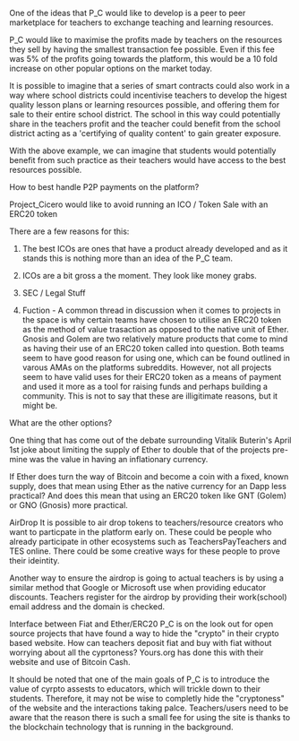 One of the ideas that P_C would like to develop is a peer to peer marketplace for teachers to exchange teaching and learning resources.

P_C would like to maximise the profits made by teachers on the resources they sell by having the smallest transaction fee possible. Even if this fee was 5% of the profits going towards the platform, this would be a 10 fold increase on other popular options on the market today. 

It is possible to imagine that a series of smart contracts could also work in a way where school districts could incentivise teachers to develop the higest quality lesson plans or learning resources possible, and offering them for sale to their entire school district. The school in this way could potentially share in the teachers profit and the teacher could benefit from the school district acting as a 'certifying of quality content' to gain greater exposure.

With the above example, we can imagine that students would potentially benefit from such practice as their teachers would have access to the best resources possible. 


How to best handle P2P payments on the platform?

Project_Cicero would like to avoid running an ICO / Token Sale with an ERC20 token

There are a few reasons for this:

1. The best ICOs are ones that have a product already developed and as it stands this is nothing more than an idea of the P_C team.

2. ICOs are a bit gross a the moment. They look like money grabs. 

3. SEC / Legal Stuff 

4. Fuction - A common thread in discussion when it comes to projects in the space is why certain teams have chosen to utilise an ERC20 token as the method of value trasaction as opposed to the native unit of Ether. Gnosis and Golem are two relatively mature products that come to mind as having their use of an ERC20 token called into question. Both teams seem to have good reason for using one, which can be found outlined in varous AMAs on the platforms subreddits. However, not all projects seem to have valid uses for their ERC20 token as a means of payment and used it more as a tool for raising funds and perhaps building a community. This is not to say that these are illigitimate reasons, but it might be.


What are the other options?

One thing that has come out of the debate surrounding Vitalik Buterin's April 1st joke about limiting the supply of Ether to double that of the projects pre-mine was the value in having an inflationary currency. 

If Ether does turn the way of Bitcoin and become a coin with a fixed, known supply, does that mean using Ether as the native currency for an Dapp less practical? And does this mean that using an ERC20 token like GNT (Golem) or GNO (Gnosis) more practical. 

AirDrop
It is possible to air drop tokens to teachers/resource creators who want to particpate in the platform early on. These could be people who already participate in other ecosystems such as TeachersPayTeachers and TES online. There could be some creative ways for these people to prove their ideintity. 

Another way to ensure the airdrop is going to actual teachers is by using a similar method that Google or Microsoft use when providing educator discounts. Teachers register for the airdrop by providing their work(school) email address and the domain is checked.

Interface between Fiat and Ether/ERC20
P_C is on the look out for open source projects that have found a way to hide the "crypto" in their crypto based website. How can teachers deposit fiat and buy with fiat without worrying about all the cyprtoness? Yours.org has done this with their website and use of Bitcoin Cash.

It should be noted that one of the main goals of P_C is to introduce the value of cyrpto assests to educators, which will trickle down to their students. Therefore, it may not be wise to completly hide the "cryptoness" of the website and the interactions taking palce. Teachers/users need to be aware that the reason there is such a small fee for using the site is thanks to the blockchain technology that is running in the background.
